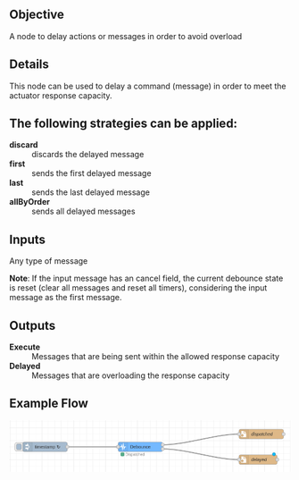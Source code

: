## Objective

A node to delay actions or messages in order to avoid overload

## Details

This node can be used to delay a command (message) in order to meet the actuator response capacity.

## The following strategies can be applied:

<dl>
  <dt><b>discard</b></dt>
  <dd>discards the delayed message</dd>
  <dt><b>first</b></dt>
  <dd>sends the first delayed message</dd>
  <dt><b>last</b></dt>
  <dd>sends the last delayed message</dd>
  <dt><b>allByOrder</b></dt>
  <dd>sends all delayed messages</dd>
</dl>

## Inputs

<dl>
  <p>Any type of message</p>
</dl>

**Note**: If the input message has an cancel field, the current debounce state is reset (clear all messages and reset all timers), considering the input message as the first message.

## Outputs

<dl>
  <dt><b>Execute</b></dt>
  <dd>Messages that are being sent within the allowed response capacity</dd>
  <dt><b>Delayed</b></dt>
  <dd>Messages that are overloading the response capacity</dd>
</dl>

## Example Flow

![debouce](../samples/debounce.png)
